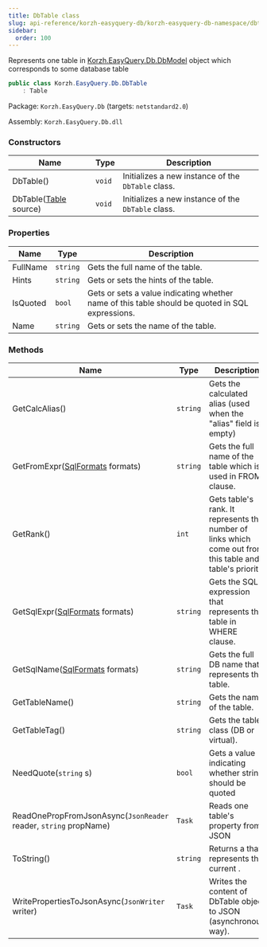 ```yaml
---
title: DbTable class
slug: api-reference/korzh-easyquery-db/korzh-easyquery-db-namespace/dbtable-class
sidebar:
  order: 100
---
```


Represents one table in [Korzh.EasyQuery.Db.DbModel](///easyquery/docs/api-reference/korzh-easyquery-db/korzh-easyquery-db-namespace/dbmodel-class) object which corresponds to some database table
```csharp
public class Korzh.EasyQuery.Db.DbTable
    : Table

```
Package: `Korzh.EasyQuery.Db` (targets: `netstandard2.0`)

Assembly: `Korzh.EasyQuery.Db.dll`

### Constructors

| Name | Type | Description | 
| --- | --- | --- | 
| DbTable() | `void` | Initializes a new instance of the `DbTable` class. | 
| DbTable([Table](///easyquery/docs/api-reference/korzh-easyquery-db/korzh-easyquery-db-namespace/table-class) source) | `void` | Initializes a new instance of the `DbTable` class. | 


### Properties

| Name | Type | Description | 
| --- | --- | --- | 
| FullName | `string` | Gets the full name of the table. | 
| Hints | `string` | Gets or sets the hints of the table. | 
| IsQuoted | `bool` | Gets or sets a value indicating whether name of this table should be quoted in SQL expressions. | 
| Name | `string` | Gets or sets the name of the table. | 


### Methods

| Name | Type | Description | 
| --- | --- | --- | 
| GetCalcAlias() | `string` | Gets the calculated alias (used when the "alias" field is empty) | 
| GetFromExpr([SqlFormats](///easyquery/docs/api-reference/korzh-easyquery-db/korzh-easyquery-db-namespace/sqlformats-class) formats) | `string` | Gets the full name of the table which is used in FROM clause. | 
| GetRank() | `int` | Gets table's rank. It represents the number of links which come out from this table and table's priority | 
| GetSqlExpr([SqlFormats](///easyquery/docs/api-reference/korzh-easyquery-db/korzh-easyquery-db-namespace/sqlformats-class) formats) | `string` | Gets the SQL expression that represents the table in WHERE clause. | 
| GetSqlName([SqlFormats](///easyquery/docs/api-reference/korzh-easyquery-db/korzh-easyquery-db-namespace/sqlformats-class) formats) | `string` | Gets the full DB name that represents the table. | 
| GetTableName() | `string` | Gets the name of the table. | 
| GetTableTag() | `string` | Gets the table class (DB or virtual). | 
| NeedQuote(`string` s) | `bool` | Gets a value indicating whether string should be quoted | 
| ReadOnePropFromJsonAsync(`JsonReader` reader, `string` propName) | `Task` | Reads one table's property from JSON | 
| ToString() | `string` | Returns a <see cref="T:System.String"></see> that represents the current <see cref="T:System.Object"></see>. | 
| WritePropertiesToJsonAsync(`JsonWriter` writer) | `Task` | Writes the content of DbTable object to JSON (asynchronous way). |
